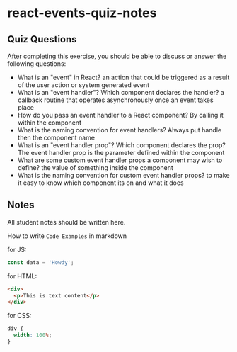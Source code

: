 # react-events-quiz-notes

## Quiz Questions

After completing this exercise, you should be able to discuss or answer the following questions:

- What is an "event" in React?
  an action that could be triggered as a result of the user action or system generated event
- What is an "event handler"? Which component declares the handler?
  a callback routine that operates asynchronously once an event takes place
- How do you pass an event handler to a React component?
  By calling it within the component
- What is the naming convention for event handlers?
  Always put handle then the component name
- What is an "event handler prop"? Which component declares the prop?
  The event handler prop is the parameter defined within the component
- What are some custom event handler props a component may wish to define?
  the value of something inside the component
- What is the naming convention for custom event handler props?
  to make it easy to know which component its on and what it does

## Notes

All student notes should be written here.

How to write `Code Examples` in markdown

for JS:

```javascript
const data = 'Howdy';
```

for HTML:

```html
<div>
  <p>This is text content</p>
</div>
```

for CSS:

```css
div {
  width: 100%;
}
```
